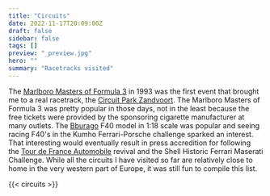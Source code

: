 ```yaml
---
title: "Circuits"
date: 2022-11-17T20:09:00Z
draft: false
sidebar: false
tags: []
preview: "_preview.jpg"
hero: ""
summary: "Racetracks visited"
---
```


The [Marlboro Masters of Formula 3](https://en.wikipedia.org/wiki/Masters_of_Formula_3) in 1993 was the first event that brought me to a real racetrack, the [Circuit Park Zandvoort](https://en.wikipedia.org/wiki/Circuit_Zandvoort). The Marlboro Masters of Formula 3 was pretty popular in those days, not in the least because the free tickets were provided by the sponsoring cigarette manufacturer at many outlets.
The [Bburago](http://www.bburago.com) F40 model in 1:18 scale was popular and seeing racing F40's in the Kumho Ferrari-Porsche challenge sparked an interest. That interesting would eventually result in press accredition for following the [Tour de France Automobile](https://dacorsa.com/events/ta/) revival and the Shell Historic Ferrari Maserati Challenge.
While all the circuits I have visited so far are relatively close to home in the very western part of Europe, it was still fun to compile this list.

{{< circuits >}}